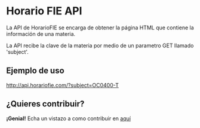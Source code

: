# Horario FIE API

La API de HorarioFIE se encarga de obtener la página HTML que contiene la información de una materia.

La API recibe la clave de la materia por medio de un parametro GET llamado 'subject'.

## Ejemplo de uso
http://api.horariofie.com/?subject=OC0400-T

## ¿Quieres contribuir?
**¡Genial!** Echa un vistazo a como contribuir en [aquí](https://github.com/romrz/horario-fie/blob/master/CONTRIBUTING.md)
